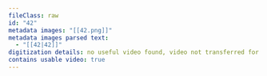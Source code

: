 ```yaml
---
fileClass: raw
id: "42"
metadata images: "[[42.png]]"
metadata images parsed text:
  - "[[42|42]]"
digitization details: no useful video found, video not transferred for parsing
contains usable video: true
---
```

